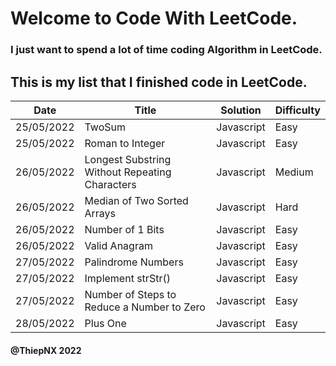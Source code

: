 # Welcome to Code With LeetCode.

### I just want to spend a lot of time coding Algorithm in LeetCode.

## This is my list that I finished code in LeetCode.

| Date       | Title                                          | Solution   | Difficulty |
| ---------- | ---------------------------------------------- | ---------- | ---------- |
| 25/05/2022 | TwoSum                                         | Javascript | Easy       |
| 25/05/2022 | Roman to Integer                               | Javascript | Easy       |
| 26/05/2022 | Longest Substring Without Repeating Characters | Javascript | Medium     |
| 26/05/2022 | Median of Two Sorted Arrays                    | Javascript | Hard       |
| 26/05/2022 | Number of 1 Bits                               | Javascript | Easy       |
| 26/05/2022 | Valid Anagram                                  | Javascript | Easy       |
| 27/05/2022 | Palindrome Numbers                             | Javascript | Easy       |
| 27/05/2022 | Implement strStr()                             | Javascript | Easy       |
| 27/05/2022 | Number of Steps to Reduce a Number to Zero     | Javascript | Easy       |
| 28/05/2022 | Plus One                                       | Javascript | Easy       |

#### @ThiepNX 2022
